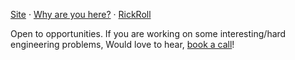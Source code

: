[Site](https://kmj-007.github.io/) · [Why are you here?](https://kmj-007.github.io/KMJ-007/) · [RickRoll](https://www.youtube.com/watch?v=dQw4w9WgXcQ)

Open to opportunities. If you are working on some interesting/hard engineering problems, Would love to hear, [book a call](https://cal.com/karan-mj/15min)!

